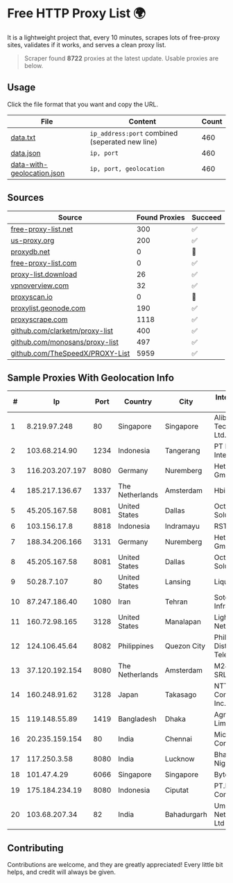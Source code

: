 
# Free HTTP Proxy List 🌍

It is a lightweight project that, every 10 minutes, scrapes lots of free-proxy sites, validates if it works, and serves a clean proxy list.


> Scraper found **8722** proxies at the latest update. Usable proxies are below.

## Usage

Click the file format that you want and copy the URL.


|File|Content|Count|
|----|-------|-----|
|[data.txt](https://raw.githubusercontent.com/themiralay/Proxy-List-World/master/data.txt)|`ip_address:port` combined (seperated new line)|460|
|[data.json](https://raw.githubusercontent.com/themiralay/Proxy-List-World/master/data.json)|`ip, port`|460|
|[data-with-geolocation.json](https://raw.githubusercontent.com/themiralay/Proxy-List-World/master/data-with-geolocation.json)|`ip, port, geolocation`|460|

## Sources

|Source|Found Proxies|Succeed|
|------|-------------|-------|
|[free-proxy-list.net](https://free-proxy-list.net)|300|✅|
|[us-proxy.org](https://www.us-proxy.org)|200|✅|
|[proxydb.net](http://proxydb.net)|0|🚫|
|[free-proxy-list.com](https://free-proxy-list.com/?page=&port=&type%5B%5D=http&type%5B%5D=https&up_time=0&search=Search)|0|✅|
|[proxy-list.download](https://www.proxy-list.download/HTTP)|26|✅|
|[vpnoverview.com](https://vpnoverview.com/privacy/anonymous-browsing/free-proxy-servers)|32|✅|
|[proxyscan.io](https://www.proxyscan.io)|0|🚫|
|[proxylist.geonode.com](https://proxylist.geonode.com/api/proxy-list?limit=300&page=1&sort_by=lastChecked&sort_type=desc&protocols=http,https)|190|✅|
|[proxyscrape.com](https://api.proxyscrape.com/v2/?request=displayproxies&protocol=http&timeout=10000&country=all&ssl=all&anonymity=all)|1118|✅|
|[github.com/clarketm/proxy-list](https://raw.githubusercontent.com/clarketm/proxy-list/master/proxy-list-raw.txt)|400|✅|
|[github.com/monosans/proxy-list](https://raw.githubusercontent.com/monosans/proxy-list/main/proxies/http.txt)|497|✅|
|[github.com/TheSpeedX/PROXY-List](https://raw.githubusercontent.com/TheSpeedX/PROXY-List/master/http.txt)|5959|✅|


## Sample Proxies With Geolocation Info

|#|Ip|Port|Country|City|Internet Service Provider|
|-|--|----|-------|----|-------------------------|
|1|8.219.97.248|80|Singapore|Singapore|Alibaba (US) Technology Co., Ltd.|
|2|103.68.214.90|1234|Indonesia|Tangerang|PT Media Grasi Internet|
|3|116.203.207.197|8080|Germany|Nuremberg|Hetzner Online GmbH|
|4|185.217.136.67|1337|The Netherlands|Amsterdam|Hbing Limited|
|5|45.205.167.58|8081|United States|Dallas|Octopus Web Solution Inc|
|6|103.156.17.8|8818|Indonesia|Indramayu|RSTNET|
|7|188.34.206.166|3131|Germany|Nuremberg|Hetzner Online GmbH|
|8|45.205.167.58|8081|United States|Dallas|Octopus Web Solution Inc|
|9|50.28.7.107|80|United States|Lansing|Liquid Web, L.L.C|
|10|87.247.186.40|1080|Iran|Tehran|Sotoon Cloud Infrastracuture|
|11|160.72.98.165|3128|United States|Manalapan|Lightower Fiber Networks I|
|12|124.106.45.64|8082|Philippines|Quezon City|Philippine Long Distance Telephone Co.|
|13|37.120.192.154|8080|The Netherlands|Amsterdam|M247 Europe SRL|
|14|160.248.91.62|3128|Japan|Takasago|NTT PC Communications, Inc.|
|15|119.148.55.89|1419|Bangladesh|Dhaka|Agni Systems Limited|
|16|20.235.159.154|80|India|Chennai|Microsoft Corporation|
|17|117.250.3.58|8080|India|Lucknow|Bharat Sanchar Nigam Ltd|
|18|101.47.4.29|6066|Singapore|Singapore|Byteplus Pte. Ltd.|
|19|175.184.234.19|8080|Indonesia|Ciputat|PT.Indonesia Comnets Plus|
|20|103.68.207.34|82|India|Bahadurgarh|Umbrella Digital Networks Pvt. Ltd|



## Contributing

Contributions are welcome, and they are greatly appreciated! Every
little bit helps, and credit will always be given.


